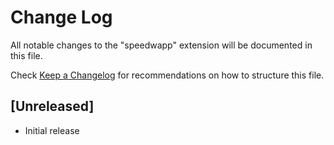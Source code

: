 # Change Log

All notable changes to the "speedwapp" extension will be documented in this file.

Check [Keep a Changelog](http://keepachangelog.com/) for recommendations on how to structure this file.

## [Unreleased]

- Initial release